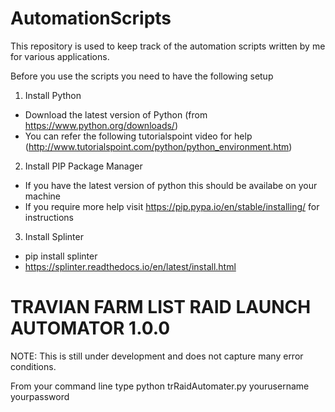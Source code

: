 # AutomationScripts
This repository is used to keep track of the automation scripts written by me for various applications.

Before you use the scripts you need to have the following setup

1. Install Python 
- Download the latest version of Python (from https://www.python.org/downloads/)
- You can refer the following tutorialspoint video for help (http://www.tutorialspoint.com/python/python_environment.htm)

2. Install PIP Package Manager
- If you have the latest version of python this should be availabe on your machine 
- If you require more help visit https://pip.pypa.io/en/stable/installing/ for instructions

3. Install Splinter
- pip install splinter
- https://splinter.readthedocs.io/en/latest/install.html

# TRAVIAN FARM LIST RAID LAUNCH AUTOMATOR 1.0.0
NOTE: This is still under development and does not capture many error conditions.

From your command line type
python trRaidAutomater.py yourusername yourpassword